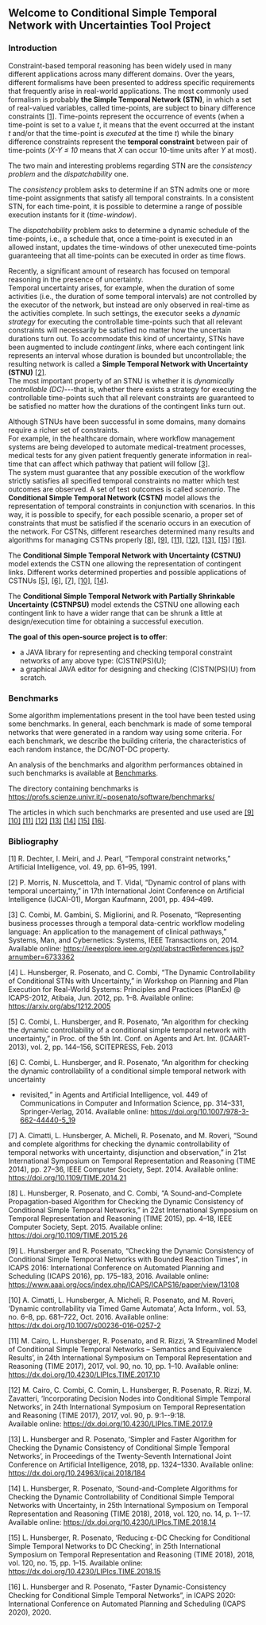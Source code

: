 ## Welcome to Conditional Simple Temporal Network with Uncertainties Tool Project

### Introduction

Constraint-based temporal reasoning has been widely used in many different applications across many different domains. 
Over the years, different formalisms have been presented to address specific requirements that frequently arise in real-world applications. 
The most commonly used formalism is probably **the Simple Temporal Network (STN)**, in which a set of real-valued variables, called time-points, are subject 
to binary difference constraints [\[1\]](#c1).
Time-points represent the occurrence of events (when a time-point is set to a value *t*, it means that the event occurred at the instant *t* and/or that the time-point is *executed* at the time *t*) 
while the binary difference constraints represent the **temporal constraint** between pair of time-points (*X-Y &le; 10* means that *X* can occur 10-time units after *Y* at most).
  
The two main and interesting problems regarding STN are the *consistency problem* and the *dispatchability* one.

The *consistency* problem asks to determine if an STN admits one or more time-point assignments that satisfy all temporal constraints.
In a consistent STN, for each time-point, it is possible to determine a range of possible execution instants for it (*time-window*).

The *dispatchability* problem asks to determine a dynamic schedule of the time-points, i.e., a schedule that, once a time-point is executed in an allowed instant, updates the time-windows of other unexecuted time-points guaranteeing that all time-points can be executed in order as time flows. 

Recently, a significant amount of research has focused on temporal reasoning in the presence of uncertainty.   
Temporal uncertainty arises, for example, when the duration of some activities (i.e., the duration of some temporal intervals) are not controlled by the executor of the network, but instead are only observed in real-time as the activities complete. 
In such settings, the executor seeks a *dynamic strategy* for executing the controllable time-points such that all relevant constraints will necessarily be satisfied no matter how the uncertain durations turn out.
To accommodate this kind of uncertainty, STNs have been augmented to include *contingent links*, where each contingent link represents an interval whose duration is bounded but uncontrollable; the resulting network is called a **Simple Temporal Network with Uncertainty (STNU)** [\[2\]](#c2).  
The most important property of an STNU is whether it is *dynamically controllable (DC)*---that is, whether there exists a strategy for executing 
the controllable time-points such that all relevant constraints are guaranteed to be satisfied no matter how the durations of the contingent links turn out.  

Although STNUs have been successful in some domains, many domains require a richer set of constraints.  
For example, in the healthcare domain, where workflow management systems are being developed to automate medical-treatment processes, 
medical tests for any given patient frequently generate information in real-time that can affect which pathway that patient will follow [\[3\]](#c3).   
The system must guarantee that any possible execution of the workflow strictly satisfies all specified temporal constraints no matter which test outcomes are observed.
A set of test outcomes is called *scenario*.
The **Conditional Simple Temporal Network (CSTN)** model allows the representation of temporal constraints in conjunction with scenarios. 
In this way, it is possible to specify, for each possible scenario, a proper set of constraints that must be satisfied if the scenario occurs in an execution of the network.
For CSTNs, different researches determined many results and algorithms for managing CSTNs properly [\[8\]](#c8), [\[9\]](#c9), [\[11\]](#c11), [\[12\]](#c12), [\[13\]](#c13), [\[15\]](#c15)
[\[16\]](#c16).

The **Conditional Simple Temporal Network with Uncertainty (CSTNU)** model extends the CSTN one allowing the representation of contingent links. 
Different works determined properties and possible applications of CSTNUs [\[5\]](#c5), [\[6\]](#c6), [\[7\]](#c7), [\[10\]](#c10), [\[14\]](#c14).

The **Conditional Simple Temporal Network with Partially Shrinkable Uncertainty (CSTNPSU)** model extends the CSTNU one allowing each contingent link to have a wider range that can be shrunk a little at design/execution time for obtaining a successful execution. 

**The goal of this open-source project is to offer**:

- a JAVA library for representing and checking temporal constraint networks of any above type: (C)STN(PS)(U);
- a graphical JAVA editor for designing and checking (C)STN(PS)(U) from scratch.

### Benchmarks
Some algorithm implementations present in the tool have been tested using some benchmarks. 
In general, each benchmark is made of some temporal networks that were generated in a random way using some criteria. For each benchmark, we describe the building criteria, the characteristics of each random instance, the DC/NOT-DC property. 

An analysis of the benchmarks and algorithm performances obtained in such benchmarks is available at [Benchmarks](benchmarkWrapper.html).

The directory containing benchmarks is https://profs.scienze.univr.it/~posenato/software/benchmarks/ 

The articles in which such benchmarks are presented and use used are 
[\[9\]](#c9)
[\[10\]](#c10)
[\[11\]](#c11)
[\[12\]](#c12)
[\[13\]](#c13)
[\[14\]](#c14)
[\[15\]](#c15)
[\[16\]](#c16).

### Bibliography

<a name="c1">[1]</a> R. Dechter, I. Meiri, and J. Pearl, “Temporal constraint networks,” Artificial Intelligence, vol. 49, pp. 61–95, 1991.

<a name="c2">[2]</a> P. Morris, N. Muscettola, and T. Vidal, “Dynamic control of plans with temporal uncertainty,” in 17th International Joint Conference on Artificial Intelligence (IJCAI-01), 
	Morgan Kaufmann, 2001, pp. 494–499. 

<a name="c3">[3]</a> C. Combi, M. Gambini, S. Migliorini, and R. Posenato, “Representing business processes through a temporal data-centric workflow modeling language: 
 An application to the management of clinical pathways,” Systems, Man, and Cybernetics: Systems, IEEE Transactions on, 2014.
 Available online: https://ieeexplore.ieee.org/xpl/abstractReferences.jsp?arnumber=6733362

<a name="c4">[4]</a> L. Hunsberger, R. Posenato, and C. Combi, “The Dynamic Controllability of Conditional STNs with Uncertainty,” in Workshop on Planning and Plan Execution for Real-World Systems: Principles and Practices (PlanEx) @ ICAPS-2012, Atibaia, Jun. 2012, pp. 1–8.
	Available online: https://arxiv.org/abs/1212.2005
	
<a name="c5">[5]</a> C. Combi, L. Hunsberger, and R. Posenato, “An algorithm for checking the dynamic controllability of a conditional simple temporal network with uncertainty,”
 	in Proc. of the 5th Int. Conf. on Agents and Art. Int. (ICAART-2013), vol. 2, pp. 144–156, SCITEPRESS, Feb. 2013
  	
<a name="c6">[6]</a> C. Combi, L. Hunsberger, and R. Posenato, “An algorithm for checking the dynamic controllability of a conditional simple temporal network with uncertainty
  - revisited,” in Agents and Artificial Intelligence, vol. 449 of Communications in Computer and Information Science, pp. 314–331,
   Springer-Verlag, 2014.
   Available online: https://doi.org/10.1007/978-3-662-44440-5_19
   
<a name="c7">[7]</a> A. Cimatti, L. Hunsberger, A. Micheli, R. Posenato, and M. Roveri, “Sound and complete algorithms for checking the dynamic controllability of temporal networks with uncertainty, disjunction and observation,” in 21st International Symposium on Temporal Representation and Reasoning (TIME 2014), 
  pp. 27–36, IEEE Computer Society, Sept. 2014.
  Available online: https://doi.org/10.1109/TIME.2014.21
   
<a name="c8">[8]</a> L. Hunsberger, R. Posenato, and C. Combi, “A Sound-and-Complete Propagation-based Algorithm for Checking the Dynamic Consistency of Conditional Simple Temporal Networks,”
  in 22st International Symposium on Temporal Representation and Reasoning (TIME 2015), pp. 4–18, IEEE Computer Society, Sept. 2015.
  Available online: https://doi.org/10.1109/TIME.2015.26
  
<a name="c9">[9]</a> L. Hunsberger and R. Posenato, “Checking the Dynamic Consistency of Conditional Simple Temporal Networks with Bounded Reaction Times”, 
  in ICAPS 2016: International Conference on Automated Planning and Scheduling (ICAPS 2016), pp. 175–183, 2016.
  Available online: https://www.aaai.org/ocs/index.php/ICAPS/ICAPS16/paper/view/13108
  
<a name="c10">[10]</a> A. Cimatti, L. Hunsberger, A. Micheli, R. Posenato, and M. Roveri, ‘Dynamic controllability via Timed Game Automata’, 
  Acta Inform., vol. 53, no. 6–8, pp. 681–722, Oct. 2016.
	Available online: https://dx.doi.org/10.1007/s00236-016-0257-2
   
<a name="c11">[11]</a> M. Cairo, L. Hunsberger, R. Posenato, and R. Rizzi, ‘A Streamlined Model of Conditional Simple Temporal Networks – Semantics and Equivalence Results’, 
  in 24th International Symposium on Temporal Representation and Reasoning (TIME 2017), 2017, vol. 90, no. 10, pp. 1–10.
  Available online: https://dx.doi.org/10.4230/LIPIcs.TIME.2017.10
   
<a name="c12">[12]</a> M. Cairo, C. Combi, C. Comin, L. Hunsberger, R. Posenato, R. Rizzi, M. Zavatteri, ‘Incorporating Decision Nodes into Conditional Simple Temporal Networks’, 
  in 24th International Symposium on Temporal Representation and Reasoning (TIME 2017), 2017, vol. 90, p. 9:1--9:18.  
    Available online: https://dx.doi.org/10.4230/LIPIcs.TIME.2017.9
   
<a name="c13">[13]</a> L. Hunsberger and R. Posenato, ‘Simpler and Faster Algorithm for Checking the Dynamic Consistency of Conditional Simple Temporal Networks’, 
 	in Proceedings of the Twenty-Seventh International Joint Conference on Artificial Intelligence, 2018, pp. 1324–1330.
 		Available online: https://dx.doi.org/10.24963/ijcai.2018/184
  		  
<a name="c14">[14]</a> L. Hunsberger, R. Posenato, ‘Sound-and-Complete Algorithms for Checking the Dynamic Controllability of Conditional Simple Temporal Networks with Uncertainty, 
  in 25th International Symposium on Temporal Representation and Reasoning (TIME 2018), 2018, vol. 120, no. 14, p. 1--17.  
    Available online: https://dx.doi.org/10.4230/LIPIcs.TIME.2018.14

<a name="c15">[15]</a> L. Hunsberger, R. Posenato, ‘Reducing ε-DC Checking for Conditional Simple Temporal Networks to DC Checking’, 
  in 25th International Symposium on Temporal Representation and Reasoning (TIME 2018), 2018, vol. 120, no. 15, pp. 1–15.
  Available online: https://dx.doi.org/10.4230/LIPIcs.TIME.2018.15
   
<a name="c16">[16]</a> L. Hunsberger and R. Posenato, “Faster Dynamic-Consistency Checking for Conditional Simple Temporal Networks”, 
  in ICAPS 2020: International Conference on Automated Planning and Scheduling (ICAPS 2020), 2020.
